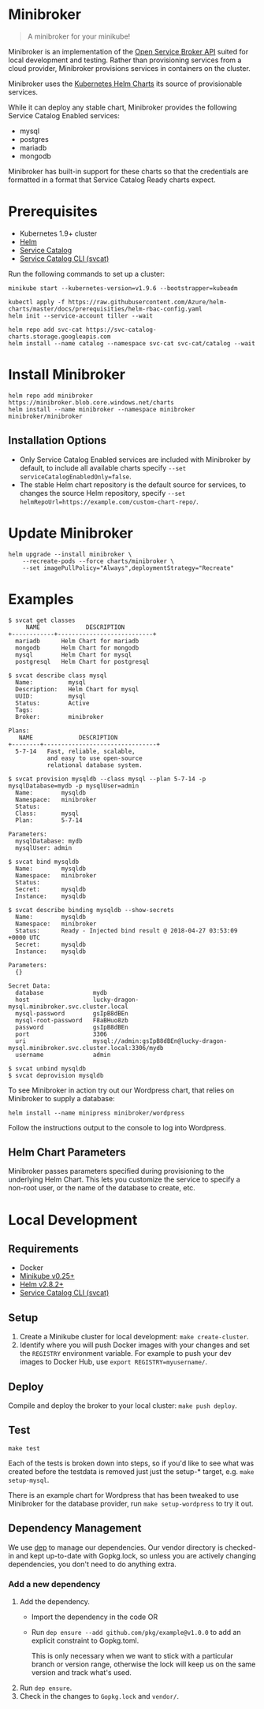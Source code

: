 # Minibroker

> A minibroker for your minikube!

Minibroker is an implementation of the [Open Service Broker API](https://openservicebrokerapi.org)
suited for local development and testing. Rather than provisioning services
from a cloud provider, Minibroker provisions services in containers on the cluster.

Minibroker uses the [Kubernetes Helm Charts](https://github.com/kubernetes/charts)
its source of provisionable services.

While it can deploy any stable chart, Minibroker provides the following Service Catalog Enabled
services:

* mysql
* postgres
* mariadb
* mongodb

Minibroker has built-in support for these charts so that the credentials are formatted
in a format that Service Catalog Ready charts expect.

# Prerequisites

* Kubernetes 1.9+ cluster
* [Helm](https://helm.sh)
* [Service Catalog](https://svc-cat.io/docs/install)
* [Service Catalog CLI (svcat)](http://svc-cat.io/docs/install/#installing-the-service-catalog-cli)

Run the following commands to set up a cluster:

```
minikube start --kubernetes-version=v1.9.6 --bootstrapper=kubeadm

kubectl apply -f https://raw.githubusercontent.com/Azure/helm-charts/master/docs/prerequisities/helm-rbac-config.yaml
helm init --service-account tiller --wait

helm repo add svc-cat https://svc-catalog-charts.storage.googleapis.com
helm install --name catalog --namespace svc-cat svc-cat/catalog --wait
```

# Install Minibroker

```
helm repo add minibroker https://minibroker.blob.core.windows.net/charts
helm install --name minibroker --namespace minibroker minibroker/minibroker
```

## Installation Options
* Only Service Catalog Enabled services are included with Minibroker by default,
  to include all available charts specify `--set serviceCatalogEnabledOnly=false`.
* The stable Helm chart repository is the default source for services, to changes
  the source Helm repository, specify
  `--set helmRepoUrl=https://example.com/custom-chart-repo/`.

# Update Minibroker

```
helm upgrade --install minibroker \
	--recreate-pods --force charts/minibroker \
	--set imagePullPolicy="Always",deploymentStrategy="Recreate"
```

# Examples

```
$ svcat get classes
     NAME             DESCRIPTION
+------------+---------------------------+
  mariadb      Helm Chart for mariadb
  mongodb      Helm Chart for mongodb
  mysql        Helm Chart for mysql
  postgresql   Helm Chart for postgresql

$ svcat describe class mysql
  Name:          mysql
  Description:   Helm Chart for mysql
  UUID:          mysql
  Status:        Active
  Tags:
  Broker:        minibroker

Plans:
   NAME             DESCRIPTION
+--------+--------------------------------+
  5-7-14   Fast, reliable, scalable,
           and easy to use open-source
           relational database system.

$ svcat provision mysqldb --class mysql --plan 5-7-14 -p mysqlDatabase=mydb -p mysqlUser=admin
  Name:        mysqldb
  Namespace:   minibroker
  Status:
  Class:       mysql
  Plan:        5-7-14

Parameters:
  mysqlDatabase: mydb
  mysqlUser: admin

$ svcat bind mysqldb
  Name:        mysqldb
  Namespace:   minibroker
  Status:
  Secret:      mysqldb
  Instance:    mysqldb

$ svcat describe binding mysqldb --show-secrets
  Name:        mysqldb
  Namespace:   minibroker
  Status:      Ready - Injected bind result @ 2018-04-27 03:53:09 +0000 UTC
  Secret:      mysqldb
  Instance:    mysqldb

Parameters:
  {}

Secret Data:
  database              mydb
  host                  lucky-dragon-mysql.minibroker.svc.cluster.local
  mysql-password        gsIpB8dBEn
  mysql-root-password   F8aBHuo8zb
  password              gsIpB8dBEn
  port                  3306
  uri                   mysql://admin:gsIpB8dBEn@lucky-dragon-mysql.minibroker.svc.cluster.local:3306/mydb
  username              admin

$ svcat unbind mysqldb
$ svcat deprovision mysqldb
```

To see Minibroker in action try out our Wordpress chart, that relies on Minibroker
to supply a database:

```
helm install --name minipress minibroker/wordpress
```

Follow the instructions output to the console to log into Wordpress.

## Helm Chart Parameters
Minibroker passes parameters specified during provisioning to the underlying
Helm Chart. This lets you customize the service to specify a non-root user, or the name of
the database to create, etc.

# Local Development

## Requirements

* Docker
* [Minikube v0.25+](https://github.com/kubernetes/minikube/releases/tag/v0.25.0)
* [Helm v2.8.2+](https://helm.sh)
* [Service Catalog CLI (svcat)](https://github.com/kubernetes-incubator/service-catalog/cmd/svcat)

## Setup

1. Create a Minikube cluster for local development: `make create-cluster`.
2. Identify where you will push Docker images with your changes and set the `REGISTRY`
   environment variable. For example to push your dev images to Docker Hub, use
   `export REGISTRY=myusername/`.

## Deploy

Compile and deploy the broker to your local cluster: `make push deploy`.

## Test

`make test`

Each of the tests is broken down into steps, so if you'd like to see what was
created before the testdata is removed just just the setup-* target, e.g. `make setup-mysql`.

There is an example chart for Wordpress that has been tweaked to use Minibroker for the
database provider, run `make setup-wordpress` to try it out.

## Dependency Management

We use [dep](https://golang.github.io/dep) to manage our dependencies. Our vendor
directory is checked-in and kept up-to-date with Gopkg.lock, so unless you are
actively changing dependencies, you don't need to do anything extra.

### Add a new dependency

1. Add the dependency.
    * Import the dependency in the code OR
    * Run `dep ensure --add github.com/pkg/example@v1.0.0` to add an explicit constraint
       to Gopkg.toml.

       This is only necessary when we want to stick with a particular branch
       or version range, otherwise the lock will keep us on the same version and track what's used.
2. Run `dep ensure`.
3. Check in the changes to `Gopkg.lock` and `vendor/`.
